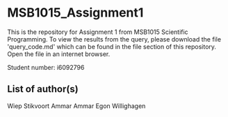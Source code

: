 # MSB1015_Assignment1
This is the repository for Assignment 1 from MSB1015 Scientific Programming. To view the results from the query, please download the file 'query_code.md' which can be found in the file section of this repository. Open the file in an internet browser. 

Student number: i6092796

## List of author(s)
Wiep Stikvoort
Ammar Ammar
Egon Willighagen
